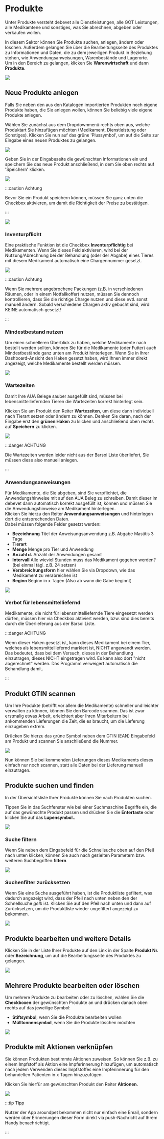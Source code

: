 # Produkte  

Unter Produkte versteht debevet alle Dienstleistungen, alle GOT Leistungen, alle Medikamtene und sonstiges, was Sie abrechnen,
abgeben oder verkaufen wollen. 

In diesem Sektor können Sie Produkte suchen, anlegen, ändern oder löschen. Außerdem gelangen Sie über die Bearbeitungsseite des 
Produktes zu Informationen und Daten, die zu dem jeweiligen Produkt in Beziehung stehen, wie Anwendungsanweisungen, 
Warenbestände und Lagerorte.  
Um in den Bereich zu gelangen, klicken Sie **Warenwirtschaft** und dann **Produkte**.  

![](../../static/img/Warenwirtschaft/produkte_anlegen1.png)

## Neue Produkte anlegen  

Falls Sie neben den aus den Katalogen importierten Produkten noch eigene Produkte haben, die Sie anlegen wollen, können Sie beliebig
viele eigene Produkte anlegen.  

Wählen Sie zunächst aus dem Dropdownmenü rechts oben aus, welche Produktart Sie hinzufügen möchten (Medikament, Dienstleistung 
oder Sonstiges). Klicken Sie nun auf das grüne 'Plussymbol', um auf die Seite zur Eingabe eines neuen Produktes zu gelangen.    

![](../../static/img/Warenwirtschaft/Neue_Produkte_anlegen.png)   

Geben Sie in der Eingabeseite die gewünschten Informationen ein und speichern Sie das neue Produkt anschließend, 
in dem Sie oben rechts auf 'Speichern' klicken.   

![](../../static/img/Warenwirtschaft/Neue_Produkte_anlegen2.png)   


:::caution Achtung  

Bevor Sie ein Produkt speichern können, müssen Sie ganz unten die Checkbox aktivieren, um damit die Richtigkeit der Preise 
zu bestätigen.  

:::  

![](../../static/img/Warenwirtschaft/produkt_preise_best.png)  

### Inventurpflicht  

Eine praktische Funktion ist die Checkbox **Inventurpflichtig** bei Medikamenten. Wenn Sie dieses Feld aktivieren, wird bei
der Nutzung/Abrechnung bei der Behandlung (oder der Abgabe) eines Tieres mit diesem Medikament automatisch eine Chargennummer
gesetzt.   

![](../../static/img/Warenwirtschaft/produkt_inventurpflichtig.png)

:::caution Achtung  

Wenn Sie mehrere angebrochene Packungen (z.B. in verschiedenen Räumen, oder in einem Notfallkoffer) nutzen, müssen Sie 
dennoch kontrollieren, dass Sie die richtige Charge nutzen und diese evtl. sonst manuell ändern.  Sobald verschiedene Chargen aktiv gebucht
sind, wird KEINE automatisch gesetzt!

:::   

### Mindestbestand nutzen  

Um einen schnelleren Überblick zu haben, welche Medikamente nach bestellt werden sollten, können Sie für die Medikamente (oder Futter) 
auch Mindestbestände ganz unten am Produkt hinterlegen. Wenn Sie in Ihrer Dashboard-Ansicht den Haken gesetzt haben, wird Ihnen
immer direkt angezeigt, welche Medikamente bestellt werden müssen.   

![](../../static/img/Warenwirtschaft/mindestbestand.png)  

### Wartezeiten  

Damit Ihre AUA Belege sauber ausgefüllt sind, müssen bei lebensmittelliefernden Tieren die Wartezeiten korrekt hinterlegt sein.   

Klicken Sie am Produkt den Reiter **Wartezeiten**, um diese dann individuell nach Tierart setzen oder ändern zu können. 
Denken Sie daran, nach der Eingabe erst den **grünen Haken** zu klicken und anschließend oben rechts auf **Speichern** zu klicken.

![](../../static/img/Warenwirtschaft/wartezeiten.png)  

:::danger  ACHTUNG  

Die Wartezeiten werden leider nicht aus der Barsoi Liste überliefert, Sie müssen diese also manuell anlegen. 

:::

### Anwendungsanweisungen

Für Medikamente, die Sie abgeben, sind Sie verpflichtet, die Anwendungshinweise mit auf den AUA Beleg zu schreiben. Damit dieser
im debevet dann automatisch korrekt ausgefüllt ist, können und müssen Sie die Anwendungshinweise am Medikament hinterlegen.  
Klicken Sie hierzu den Reiter **Anwendungsanweisungen** und hinterlegen dort die entsprechenden Daten.  
Dabei müssen folgende Felder gesetzt werden:  

* **Bezeichnung** Titel der Anweisungsanwendung z.B. Abgabe Mastitis 3 Tage 
* **Tierart**  
* **Menge** Menge pro Tier und Anwendung
* **Anzahl d.**  Anzahl der Anwendungen gesamt
* **Intervall** Alle wieviel Stunden muss das Medikament gegeben werden? (bei einmal tägl. z.B. 24 setzen)
* **Verabreichungsform** hier wählen Sie via Dropdown, wie das Medikament zu verabreichen ist
* **Beginn**  Beginn in x Tagen (Also ab wann die Gabe beginnt)

![](../../static/img/Warenwirtschaft/anwendungshinweise.png)  


### Verbot für lebensmittelliefernd  

Medikamente, die nicht für lebensmittelliefernde Tiere eingesetzt werden dürfen, müssen hier via Checkbox aktiviert werden, bzw.
sind dies bereits durch die Überlieferung aus der Barsoi Liste.  

:::danger ACHTUNG  

Wenn dieser Haken gesetzt ist, kann dieses Medikament bei einem Tier, welches als lebensmittelliefernd markiert ist, NICHT
angewandt werden. Das bedeutet, dass bei dem Versuch, dieses in der Behandlung einzutragen, dieses NICHT eingetragen wird. Es kann 
also dort "nicht abgerechnet" werden. Das Programm verweigert automatisch die Behandlung damit.

:::  


## Produkt GTIN scannen  

Um Ihre Produkte (betrifft vor allem die Medikamente) schneller und leichter verwalten zu können, können Sie den Barcode scannen.
Das ist zwar erstmalig etwas Arbeit, erleichtert aber Ihren Mitarbeitern bei ankommenden Lieferungen die Zeit, die es braucht, um die 
Lieferung einzugeben extrem.  

Drücken Sie hierzu das grüne Symbol neben dem GTIN (EAN) Eingabefeld am Produkt und scannen Sie anschließend die Nummer.  

![](../../static/img/Warenwirtschaft/GTIN-einscannen.png)   

Nun können Sie bei kommenden Lieferungen dieses Medikaments dieses einfach nur noch scannen, statt alle Daten bei der Lieferung 
manuell einzutragen.  

## Produkte suchen und finden   

In der Übersichtsliste Ihrer Produkte können Sie nach Produkten suchen.

Tippen Sie in das Suchfenster wie bei einer Suchmaschine Begriffe ein, die auf das gewünschte Produkt passen und drücken
Sie die **Entertaste** oder klicken Sie auf das **Lupensymbol.**.

![](../../static/img/Warenwirtschaft/Produkte_suchen_und_finden.png)  

### Suche filtern

Wenn Sie neben dem Eingabefeld für die Schnellsuche oben auf den Pfeil nach unten klicken, können Sie auch nach gezielten 
Parametern bzw. weiteren Suchbegriffen **filtern**.  

![](../../static/img/Warenwirtschaft/Produkte_suchen_und_finden2.png)  

### Suchenfilter zurücksetzen  

Wenn Sie eine Suche ausgeführt haben, ist die Produktliste gefiltert, was dadurch angezeigt wird, dass der Pfeil nach unten 
neben den der Schnellsuche *gelb* ist. Klicken Sie auf den Pfeil nach unten und dann auf Zurücksetzen, um die Produktliste
wieder ungefiltert angezeigt zu bekommen.   

![](../../static/img/Warenwirtschaft/Suchfilter_zuruecksetzen.png)  

## Produkte bearbeiten und weitere Details  

Klicken Sie in der Liste Ihrer Produkte auf den Link in der Spalte **Produkt Nr.** oder **Bezeichnung**, um auf die 
Bearbeitungsseite des Produktes zu gelangen.   

![](../../static/img/Warenwirtschaft/Produkte_bearbeiten_und_weitere_details.png)   

## Mehrere Produkte bearbeiten oder löschen  

Um mehrere Produkte zu bearbeiten oder zu löschen, wählen Sie die **Checkboxen** der gewünschten Produkte an und drücken
danach oben rechts auf das jeweilige Symbol:

* **Stiftsymbol**, wenn Sie die Produkte bearbeiten wollen  
* **Mülltonnensymbol**, wenn Sie die Produkte löschen möchten  

![](../../static/img/Warenwirtschaft/Mehrere_Produkte_bearbeiten_oder_loeschen.png)   

## Produkte mit Aktionen verknüpfen  

Sie können Produkten bestimmte Aktionen zuweisen. So können Sie z.B. zu einem Impfstoff als Aktion eine Impferinnerung 
hinzufügen, um automatisch nach jedem Verwenden dieses Impfstoffes eine Impferinnerung für den behandelten Patienten in
x Tagen hinzuzufügen.    

Klicken Sie hierfür am gewünschten Produkt den Reiter **Aktionen**.  

![](../../static/img/Warenwirtschaft/Produkten_bestimmte_Aktionen_zuweisen.png)   

:::tip Tipp   

Nutzer der App aroundpet bekommen nicht nur einfach eine Email, sondern werden über Erinnerungen dieser Form direkt via
push-Nachricht auf Ihrem Handy benachrichtigt.  

:::  






 
